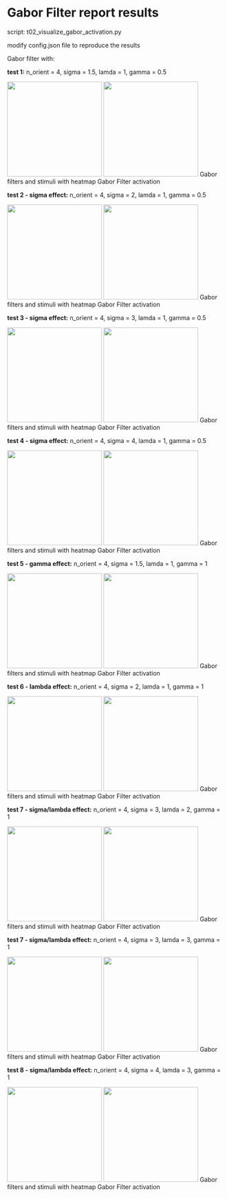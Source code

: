 # Gabor Filter report results

script: t02_visualize_gabor_activation.py

modify config.json file to reproduce the results

Gabor filter with:

**test 1:** n_orient = 4, sigma = 1.5, lamda = 1, gamma = 0.5

<img src='../../img/gabor_filters_sig1.5_gam0.5.jpeg' height="220">
<img src='../../img/heatmap_gabor_filters_sig1.5_gam0.5.jpeg' height="220">
Gabor filters and stimuli with heatmap Gabor Filter activation

**test 2 - sigma effect:** n_orient = 4, sigma = 2, lamda = 1, gamma = 0.5

<img src='../../img/gabor_filters_sig2_gam0.5.jpeg' height="220">
<img src='../../img/heatmap_gabor_filters_sig2_gam0.5.jpeg' height="220">
Gabor filters and stimuli with heatmap Gabor Filter activation

**test 3 - sigma effect:** n_orient = 4, sigma = 3, lamda = 1, gamma = 0.5

<img src='../../img/gabor_filters_sig3_gam0.5.jpeg' height="220">
<img src='../../img/heatmap_gabor_filters_sig3_gam0.5.jpeg' height="220">
Gabor filters and stimuli with heatmap Gabor Filter activation

**test 4 - sigma effect:** n_orient = 4, sigma = 4, lamda = 1, gamma = 0.5

<img src='../../img/gabor_filters_sig4_gam0.5.jpeg' height="220">
<img src='../../img/heatmap_gabor_filters_sig4_gam0.5.jpeg' height="220">
Gabor filters and stimuli with heatmap Gabor Filter activation

**test 5 - gamma effect:** n_orient = 4, sigma = 1.5, lamda = 1, gamma = 1

<img src='../../img/gabor_filters_sig1.5_gam1.jpeg' height="220">
<img src='../../img/heatmap_gabor_filters_sig1.5_gam1.jpeg' height="220">
Gabor filters and stimuli with heatmap Gabor Filter activation

**test 6 - lambda effect:** n_orient = 4, sigma = 2, lamda = 1, gamma = 1

<img src='../../img/gabor_filters_sig2_lam1.jpeg' height="220">
<img src='../../img/heatmap_gabor_filters_sig2_lam1.jpeg' height="220">
Gabor filters and stimuli with heatmap Gabor Filter activation

**test 7 - sigma/lambda effect:** n_orient = 4, sigma = 3, lamda = 2, gamma = 1

<img src='../../img/gabor_filters_sig3_lam2.jpeg' height="220">
<img src='../../img/heatmap_gabor_filters_sig3_lam2.jpeg' height="220">
Gabor filters and stimuli with heatmap Gabor Filter activation

**test 7 - sigma/lambda effect:** n_orient = 4, sigma = 3, lamda = 3, gamma = 1

<img src='../../img/gabor_filters_sig3_lam3.jpeg' height="220">
<img src='../../img/heatmap_gabor_filters_sig3_lam3.jpeg' height="220">
Gabor filters and stimuli with heatmap Gabor Filter activation

**test 8 - sigma/lambda effect:** n_orient = 4, sigma = 4, lamda = 3, gamma = 1

<img src='../../img/gabor_filters_sig4_lam3.jpeg' height="220">
<img src='../../img/heatmap_gabor_filters_sig4_lam3.jpeg' height="220">
Gabor filters and stimuli with heatmap Gabor Filter activation

